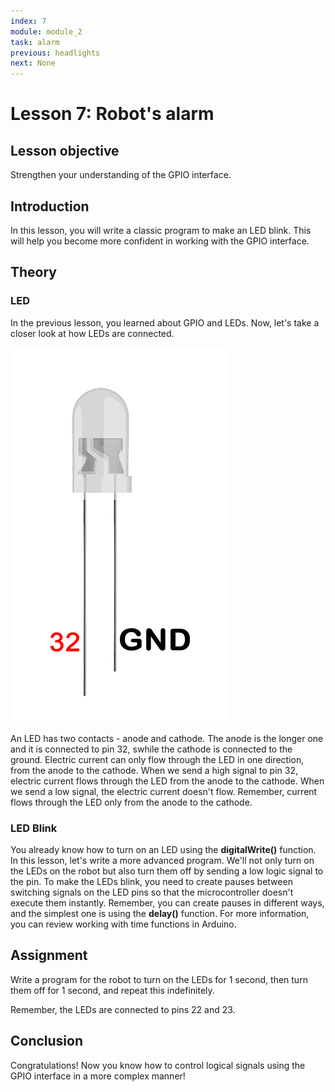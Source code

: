 ```yaml
---
index: 7
module: module_2
task: alarm
previous: headlights
next: None
---
```

# Lesson 7: Robot's alarm

## Lesson objective
Strengthen your understanding of the GPIO interface.

## Introduction
In this lesson, you will write a classic program to make an LED blink. This will help you become more confident in working with the GPIO interface.

## Theory

### LED

In the previous lesson, you learned about GPIO and LEDs. Now, let's take a closer look at how LEDs are connected.

![image](https://github.com/autolab-fi/line-robot-curriculum/blob/main/images/alarm_1.png?raw=true)


An LED has two contacts - anode and cathode. The anode is the longer one and it is connected to pin 32, swhile the cathode is connected to the ground. Electric current can only flow through the LED in one direction, from the anode to the cathode. When we send a high signal to pin 32, electric current flows through the LED from the anode to the cathode. When we send a low signal, the electric current doesn't flow. Remember, current flows through the LED only from the anode to the cathode.

### LED Blink

You already know how to turn on an LED using the **digitalWrite()** function. In this lesson, let's write a more advanced program. We'll not only turn on the LEDs on the robot but also turn them off by sending a low logic signal to the pin. To make the LEDs blink, you need to create pauses between switching signals on the LED pins so that the microcontroller doesn't execute them instantly. Remember, you can create pauses in different ways, and the simplest one is using the **delay()** function. For more information, you can review working with time functions in Arduino.

## Assignment
Write a program for the robot to turn on the LEDs for 1 second, then turn them off for 1 second, and repeat this indefinitely.

Remember, the LEDs are connected to pins 22 and 23.

## Conclusion
Congratulations! Now you know how to control logical signals using the GPIO interface in a more complex manner!